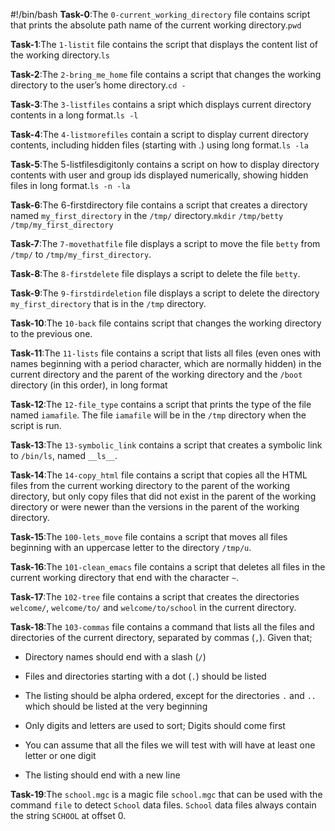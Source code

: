 #!/bin/bash
**Task-0**:The `0-current_working_directory` file contains script that prints the absolute path name of the current working directory.`pwd`

**Task-1**:The `1-listit` file contains the script that displays the content list of the working directory.`ls`

**Task-2**:The `2-bring_me_home` file contains a script that changes the working directory to the user’s home directory.`cd -`

**Task-3**:The `3-listfiles` contains a sript which displays current directory contents in a long format.`ls -l`

**Task-4**:The `4-listmorefiles` contain a script to display current directory contents, including hidden files (starting with .) using long format.`ls -la`

**Task-5**:The 5-listfilesdigitonly contains a script on how to display directory contents with user and group ids displayed numerically, showing hidden files in long format.`ls -n -la`

**Task-6**:The 6-firstdirectory file contains a script that creates a directory named `my_first_directory` in the `/tmp/` directory.`mkdir` `/tmp/betty` `/tmp/my_first_directory`

**Task-7**:The `7-movethatfile` file displays a script to move the file `betty` from `/tmp/` to `/tmp/my_first_directory`.

**Task-8**:The `8-firstdelete` file displays a script to delete the file `betty`.

**Task-9**:The `9-firstdirdeletion` file displays a script to delete the directory `my_first_directory` that is in the `/tmp` directory.

**Task-10**:The `10-back` file contains script that changes the working directory to the previous one.

**Task-11**:The `11-lists` file contains a script that lists all files (even ones with names beginning with a period character, which are normally hidden) in the current directory and the parent of the working directory and the `/boot` directory (in this order), in long format

**Task-12**:The `12-file_type` contains a script that prints the type of the file named `iamafile`. The file `iamafile` will be in the `/tmp` directory when the script is run.

**Task-13**:The `13-symbolic_link` contains a script that creates a symbolic link to `/bin/ls`, named `__ls__`.

**Task-14**:The `14-copy_html` file contains a script that copies all the HTML files from the current working directory to the parent of the working directory, but only copy files that did not exist in the parent of the working directory or were newer than the versions in the parent of the working directory.

**Task-15**:The `100-lets_move` file contains a script that moves all files beginning with an uppercase letter to the directory `/tmp/u`.

**Task-16**:The `101-clean_emacs` file contains a script that deletes all files in the current working directory that end with the character `~`.

**Task-17**:The `102-tree` file contains a script that creates the directories `welcome/`, `welcome/to/` and `welcome/to/school` in the current directory.

**Task-18**:The `103-commas` file contains  a command that lists all the files and directories of the current directory, separated by commas (`,`). Given that;
- Directory names should end with a slash (`/`)

- Files and directories starting with a dot (`.`) should be listed

- The listing should be alpha ordered, except for the directories `.` and `..` which should be listed at the very beginning

- Only digits and letters are used to sort; Digits should come first

- You can assume that all the files we will test with will have at least one letter or one digit

- The listing should end with a new line

**Task-19**:The `school.mgc` is a magic file `school.mgc` that can be used with the command `file` to detect `School` data files. `School` data files always contain the string `SCHOOL` at offset 0.
